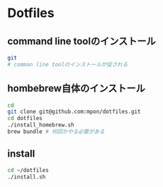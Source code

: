 # Dotfiles

## command line toolのインストール

```bash
git
# comman line toolのインストールが促される
```

## hombebrew自体のインストール

```bash
cd
git clone git@github.com:mpon/dotfiles.git
cd dotfiles
./install_homebrew.sh
brew bundle # 何回かやる必要がある
```

## install

```bash
cd ~/dotfiles
./install.sh
```

